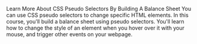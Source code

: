 Learn More About CSS Pseudo Selectors By Building A Balance Sheet
You can use CSS pseudo selectors to change specific HTML elements.
In this course, you'll build a balance sheet using pseudo selectors. You'll learn how to change the style of an element when you hover over it with your mouse, and trigger other events on your webpage.
